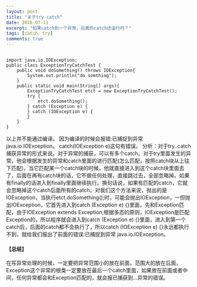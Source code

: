 ```yaml
---
layout: post
title: "关于try-catch"
date: 2016-07-11
excerpt: "如果catch到一个异常，后面的catch还运行吗？"
tags: [catch，try]
comments: true
---
```


```

import java.io.IOException;  
public class ExceptionTryCatchTest {  
    public void doSomething() throws IOException{  
        System.out.println("do somthing");  
    }  
    public static void main(String[] args){  
        ExceptionTryCatchTest etct = new ExceptionTryCatchTest();  
        try {  
            etct.doSomething();  
        } catch (Exception e) {                
        } catch (IOException e) {                
        }  
    }   
}

```

以上并不能通过编译。
因为编译的时候会报错:已捕捉到异常 java.io.IOException。  catch(IOException e)这句有错误。 
分析：对于try..catch捕获异常的形式来说，对于异常的捕获，可以有多个catch。对于try里面发生的异常，他会根据发生的异常和catch里面的进行匹配(怎么匹配，按照catch块从上往下匹配)，当它匹配某一个catch块的时候，他就直接进入到这个catch块里面去了，后面在再有catch块的话，它不做任何处理，直接跳过去，全部忽略掉。如果有finally的话进入到finally里面继续执行。换句话说，如果有匹配的catch，它就会忽略掉这个catch后面所有的catch。对我们这个方法来说，抛出的是IOException，当执行etct.doSomething();时，可能会抛出IOException，一但抛出IOException，它首先进入到catch (Exception e) {}里面，先和Exception匹配，由于IOException extends Exception,根据多态的原则，IOException是匹配Exception的，所以程序就会进入到catch (Exception e) {}里面，进入到第一个catch后，后面的catch都不会执行了，所以catch (IOException e) {}永远都执行不到，就给我们报出了前面的错误:已捕捉到异常 java.io.IOException。 

#### 【总结】

在写异常处理的时候，一定要把异常范围小的放在前面，范围大的放在后面，Exception这个异常的根类一定要放在最后一个catch里面，如果放在前面或者中间，任何异常都会和Exception匹配的，就会报已捕获到...异常的错误。 



<html>
<div class="ds-thread" data-thread-key="http://kongzheng1993.github.io/kongzheng1993-abouttrycatch/" data-title="About trycatch" data-url="http://kongzheng1993.github.io/kongzheng1993"></div>
<!-- 多说评论框 end -->
<!-- 多说公共JS代码 start (一个网页只需插入一次) -->
<script type="text/javascript">
var duoshuoQuery = {short_name:"kongzheng1993"};
    (function() {
        var ds = document.createElement('script');
        ds.type = 'text/javascript';ds.async = true;
        ds.src = (document.location.protocol == 'https:' ? 'https:' : 'http:') + '//static.duoshuo.com/embed.js';
        ds.charset = 'UTF-8';
        (document.getElementsByTagName('head')[0] 
         || document.getElementsByTagName('body')[0]).appendChild(ds);
    })();
</script>
</html>